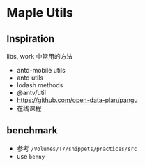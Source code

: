 # Maple Utils

## Inspiration

libs, work 中常用的方法

- antd-mobile utils
- antd utils
- lodash methods
- @antv/util
- https://github.com/open-data-plan/pangu
- 在线课程

## benchmark

- 参考 `/Volumes/T7/snippets/practices/src`
- use `benny`
